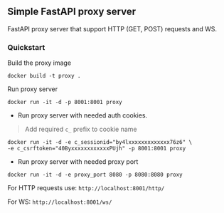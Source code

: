 ## Simple FastAPI proxy server

FastAPI proxy server that support HTTP (GET, POST) requests and WS.

### Quickstart

Build the proxy image
``` shell
docker build -t proxy .
```

Run proxy server 
```shell
docker run -it -d -p 8001:8001 proxy
```

 - Run proxy server with needed auth cookies. 
> Add required `c_` prefix to cookie name

```shell
docker run -it -d -e c_sessionid="by4lxxxxxxxxxxxxx76z6" \
-e c_csrftoken="40ByxxxxxxxxxxxxPUjh" -p 8001:8001 proxy
```

- Run proxy server with needed proxy port
```shell
docker run -it -d -e proxy_port 8080 -p 8080:8080 proxy
```

For HTTP requests use:
`http://localhost:8001/http/`

For WS:
`http://localhost:8001/ws/`
